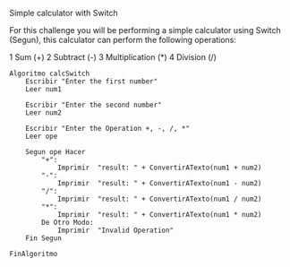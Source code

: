 Simple calculator with Switch

For this challenge you will be performing a simple calculator using Switch (Segun), this calculator can perform the following operations:

1 Sum (+)
2 Subtract (-)
3 Multiplication (*)
4 Division (/)



	Algoritmo calcSwitch
		Escribir "Enter the first number"
		Leer num1
	
		Escribir "Enter the second number"
		Leer num2
	
		Escribir "Enter the Operation +, -, /, *"
		Leer ope
	
		Segun ope Hacer
			"+":
				Imprimir  "result: " + ConvertirATexto(num1 + num2)
			"-":
				Imprimir  "result: " + ConvertirATexto(num1 - num2)
			"/":
				Imprimir  "result: " + ConvertirATexto(num1 / num2)
			"*":
				Imprimir  "result: " + ConvertirATexto(num1 * num2)
			De Otro Modo:
				Imprimir  "Invalid Operation"
		Fin Segun
	
	FinAlgoritmo
